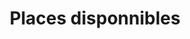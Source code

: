 ---
title: Places disponnibles
image: ../../static/images/cards/icon-group.png
imageAlt: Test
description: Un enfant qui part en Septembre ? Et un autre qui monte chez les moyens ? Tenez à jours vos places disponibles avec Kidola !
---
